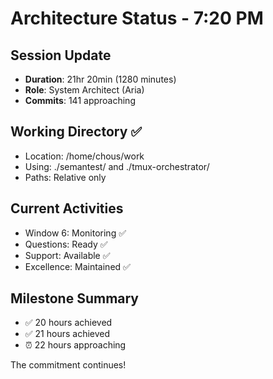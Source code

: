 # Architecture Status - 7:20 PM

## Session Update
- **Duration**: 21hr 20min (1280 minutes)
- **Role**: System Architect (Aria)
- **Commits**: 141 approaching

## Working Directory ✅
- Location: /home/chous/work
- Using: ./semantest/ and ./tmux-orchestrator/
- Paths: Relative only

## Current Activities
- Window 6: Monitoring ✅
- Questions: Ready ✅
- Support: Available ✅
- Excellence: Maintained ✅

## Milestone Summary
- ✅ 20 hours achieved
- ✅ 21 hours achieved
- ⏰ 22 hours approaching

The commitment continues!